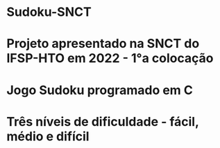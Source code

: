 # Sudoku-SNCT
# Projeto apresentado na SNCT do IFSP-HTO em 2022 - 1°a colocação 
# Jogo Sudoku programado em C
# Três níveis de dificuldade - fácil, médio e difícil

